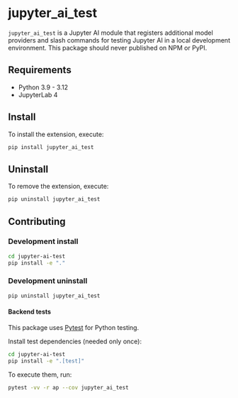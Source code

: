 # jupyter_ai_test

`jupyter_ai_test` is a Jupyter AI module that registers additional model
providers and slash commands for testing Jupyter AI in a local development
environment. This package should never published on NPM or PyPI.

## Requirements

- Python 3.9 - 3.12
- JupyterLab 4

## Install

To install the extension, execute:

```bash
pip install jupyter_ai_test
```

## Uninstall

To remove the extension, execute:

```bash
pip uninstall jupyter_ai_test
```

## Contributing

### Development install

```bash
cd jupyter-ai-test
pip install -e "."
```

### Development uninstall

```bash
pip uninstall jupyter_ai_test
```

#### Backend tests

This package uses [Pytest](https://docs.pytest.org/) for Python testing.

Install test dependencies (needed only once):

```sh
cd jupyter-ai-test
pip install -e ".[test]"
```

To execute them, run:

```sh
pytest -vv -r ap --cov jupyter_ai_test
```
